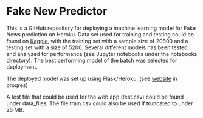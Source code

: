 # Fake New Predictor

This is a GitHub repository for deploying a machine learning model for Fake News prediction on Heroku. Data set used for training and testing could be found on <a href="https://www.kaggle.com/competitions/fake-news/data">Kaggle</a>, with the training set with a sample size of 20800 and a testing set with a size of 5200. Several different models has been tested and analyzed for performance (see Jupyter notebooks under the notebooks directory). The best performing model of the batch was selected for deployment.

The deployed model was set up using Flask/Heroku. (see <a href="https://fake-news-predictor-randfor.herokuapp.com/">website</a> in progres)

A test file that could be used for the web app (test.csv) could be found under data_files. The file train.csv could also be used if truncated to under 25 MB.
